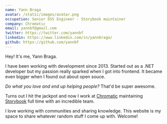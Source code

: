 ```yaml
---
name: Yann Braga
avatar: /static/images/avatar.png
occupation: Senior OSS Engineer - Storybook maintainer
company: Chromatic
email: yannbf@gmail.com
twitter: https://twitter.com/yannbf
linkedin: https://www.linkedin.com/in/yannbraga/
github: https://github.com/yannbf
---
```


Hey! It's me, Yann Braga.

I have been working with development since 2013. Started out as a .NET developer but my passion really
sparked when I got into frontend. It became even bigger when I found out about open souce.

_Do what you love and end up helping people?_ That'd be super awesome.

Turns out I hit the jackpot and now I work at [Chromatic](https://www.chromatic.com/) maintaining [Storybook](https://storybook.js.org/) full time with an incredible team.

I love working with communities and sharing knowledge. This website is my space to share whatever random stuff I come up with. Welcome!
